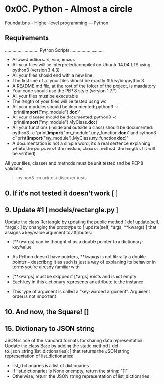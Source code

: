 # 0x0C. Python - Almost a circle
 Foundations - Higher-level programming ― Python
 
## Requirements
...........................
      Python Scripts
...........................

* Allowed editors: vi, vim, emacs
* All your files will be interpreted/compiled on Ubuntu 14.04 LTS using python3 (version 3.4.3)
* All your files should end with a new line
* The first line of all your files should be exactly #!/usr/bin/python3
* A README.md file, at the root of the folder of the project, is mandatory
* Your code should use the PEP 8 style (version 1.7.*)
* All your files must be executable
* The length of your files will be tested using wc
* All your modules should be documented: python3 -c 'print(__import__("my_module").__doc__)'
* All your classes should be documented: python3 -c 'print(__import__("my_module").MyClass.__doc__)'
* All your functions (inside and outside a class) should be documented: python3 -c 'print(__import__("my_module").my_function.__doc__)' and python3 -c 'print(__import__("my_module").MyClass.my_function.__doc__)'
* A documentation is not a simple word, it’s a real sentence explaining what’s the purpose of the module, class or method (the length of it will be verified)

All your files, classes and methods must be unit tested and be PEP 8 validated.

> python3 -m unittest discover tests 

## 0. If it's not tested it doesn't work  [  ]


## 9. Update #1  [ models/rectangle.py ]

  Update the class Rectangle by updating the public method [ def update(self, *args): ] by changing the prototype to [ update(self, *args, **kwargs) ] that assigns a key/value argument to attributes:

  * [**kwargs] can be thought of as a double pointer to a dictionary: key/value
  + As Python doesn’t have pointers, **kwargs is not literally a double pointer – describing it as such is just a way of explaining its behavior in terms you’re already familiar with
  * [**kwargs] must be skipped if [*args] exists and is not empty
  * Each key in this dictionary represents an attribute to the instance
  + This type of argument is called a “key-worded argument”. Argument order is not important

## 10. And now, the Square!  []

## 15. Dictionary to JSON string
  JSON is one of the standard formats for sharing data representation.
  Update the class Base by adding the static method [ def to_json_string(list_dictionaries): ] that returns the JSON string representation of list_dictionaries:
  * list_dictionaries is a list of dictionaries
  * If list_dictionaries is None or empty, return the string: "[]"
  * Otherwise, return the JSON string representation of list_dictionaries

